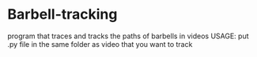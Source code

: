 # Barbell-tracking
program that traces and tracks the paths of barbells in videos
USAGE:
put .py file in the same folder as video that you want to track
